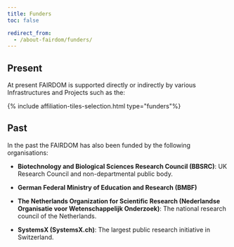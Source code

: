 ```yaml
---
title: Funders
toc: false

redirect_from:
  - /about-fairdom/funders/
---
```


## Present

At present FAIRDOM is supported directly or indirectly by various Infrastructures and Projects such as the:

{% include affiliation-tiles-selection.html type="funders"%}


    
## Past

In the past the FAIRDOM has also been funded by the following organisations:

* **Biotechnology and Biological Sciences Research Council (BBSRC)**: UK Research Council and non-departmental public body. 
  
* **German Federal Ministry of Education and Research (BMBF)**
  
* **The Netherlands Organization for Scientific Research (Nederlandse Organisatie voor Wetenschappelijk Onderzoek)**:  The national research council 
  of the Netherlands.  
  
* **SystemsX (SystemsX.ch)**: The largest public research initiative in Switzerland. 

